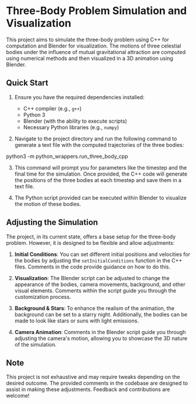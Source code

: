 # Three-Body Problem Simulation and Visualization

This project aims to simulate the three-body problem using C++ for computation and Blender for visualization. The motions of three celestial bodies under the influence of mutual gravitational attraction are computed using numerical methods and then visualized in a 3D animation using Blender.

## Quick Start

1. Ensure you have the required dependencies installed:
   - C++ compiler (e.g., `g++`)
   - Python 3
   - Blender (with the ability to execute scripts)
   - Necessary Python libraries (e.g., `numpy`)

2. Navigate to the project directory and run the following command to generate a text file with the computed trajectories of the three bodies:

python3 -m python_wrappers.run_three_body_cpp


3. This command will prompt you for parameters like the timestep and the final time for the simulation. Once provided, the C++ code will generate the positions of the three bodies at each timestep and save them in a text file.

4. The Python script provided can be executed within Blender to visualize the motion of these bodies.

## Adjusting the Simulation

The project, in its current state, offers a base setup for the three-body problem. However, it is designed to be flexible and allow adjustments:

1. **Initial Conditions**: You can set different initial positions and velocities for the bodies by adjusting the `setInitialConditions` function in the C++ files. Comments in the code provide guidance on how to do this.

2. **Visualization**: The Blender script can be adjusted to change the appearance of the bodies, camera movements, background, and other visual elements. Comments within the script guide you through the customization process.

3. **Background & Stars**: To enhance the realism of the animation, the background can be set to a starry night. Additionally, the bodies can be made to look like stars or suns with light emissions.

4. **Camera Animation**: Comments in the Blender script guide you through adjusting the camera's motion, allowing you to showcase the 3D nature of the simulation.

## Note

This project is not exhaustive and may require tweaks depending on the desired outcome. The provided comments in the codebase are designed to assist in making these adjustments. Feedback and contributions are welcome!
